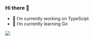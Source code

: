 ### Hi there 👋


- 🔭 I’m currently working on TypeScipt
- 🌱 I’m currently learning Go

<img src="https://github-readme-stats.vercel.app/api?username=G233&show_icons=true">



